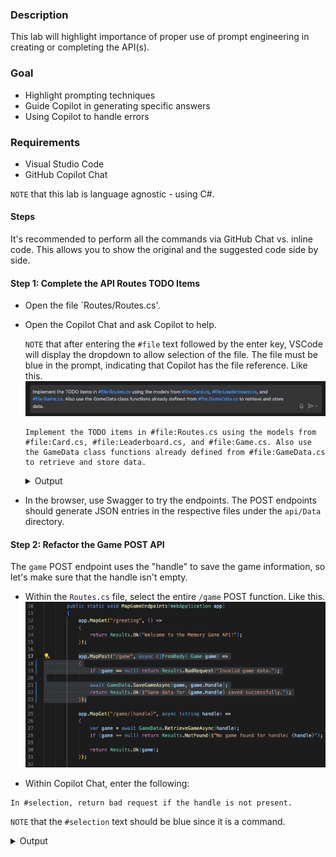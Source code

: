 ### Description

This lab will highlight importance of proper use of prompt engineering in creating or completing the API(s).

### Goal

- Highlight prompting techniques
- Guide Copilot in generating specific answers
- Using Copilot to handle errors

### Requirements

- Visual Studio Code
- GitHub Copilot Chat

`NOTE` that this lab is language agnostic - using C#.

#### Steps

It's recommended to perform all the commands via GitHub Chat vs. inline code. This allows you to show the original and the suggested code side by side.

#### Step 1: Complete the API Routes TODO Items

- Open the file `Routes/Routes.cs'.
- Open the Copilot Chat and ask Copilot to help.

    `NOTE` that after entering the `#file` text followed by the enter key, VSCode will display the dropdown to allow selection of the file. The file must be blue in the prompt, indicating that Copilot has the file reference. Like this.
    ![File Selection Prompting Example](./images/file_selection_prompting_example.png)

    ```text
    Implement the TODO items in #file:Routes.cs using the models from #file:Card.cs, #file:Leaderboard.cs, and #file:Game.cs. Also use the GameData class functions already defined from #file:GameData.cs to retrieve and store data.
    ```

    <details>
    <summary>Output</summary>
    <p>

    ```cs
    using Microsoft.AspNetCore.Mvc;
    using api.Models;
    using api.Services;
    using System.Text.Json;

    namespace api.Routes
    {
        public static class GameEndpoints
        {
            public static void MapGameEndpoints(WebApplication app)
            {
                app.MapGet("/greeting", () =>
                {
                    return Results.Ok("Welcome to the Memory Game API!");
                });

                app.MapPost("/game", async ([FromBody] Game game) =>
                {
                    if (game == null) return Results.BadRequest("Invalid game data.");

                    await GameData.SaveGameAsync(game, game.Handle);
                    return Results.Ok($"Game data for {game.Handle} saved successfully.");
                });

                app.MapGet("/game/{handle}", async (string handle) =>
                {
                    var game = await GameData.RetrieveGameAsync(handle);
                    if (game == null) return Results.NotFound($"No game found for handle: {handle}");

                    return Results.Ok(game);
                });

                app.MapPost("/leaderboard", async ([FromBody] Leaderboard entry) =>
                {
                    if (entry == null) return Results.BadRequest("Invalid leaderboard entry.");

                    var leaderboardEntries = await GameData.RetrieveLeaderboardAsync();
                    leaderboardEntries.Add(entry);
                    await GameData.SaveLeaderboardEntryAsync(leaderboardEntries);

                    return Results.Ok($"Leaderboard entry for {entry.Handle} saved successfully.");
                });

                app.MapGet("/leaderboard", async () =>
                {
                    var leaderboardEntries = await GameData.RetrieveLeaderboardAsync();
                    var topTenEntries = leaderboardEntries.OrderByDescending(entry => entry.Score).Take(10);

                    return Results.Ok(topTenEntries);
                });
            }
        }
    }
    ```

</p>
</details>

- In the browser, use Swagger to try the endpoints. The POST endpoints should generate JSON entries in the respective files under the `api/Data` directory.

#### Step 2: Refactor the Game POST API

The `game` POST endpoint uses the "handle" to save the game information, so let's make sure that the handle isn't empty.

- Within the `Routes.cs` file, select the entire `/game` POST function. Like this.
    ![File Selection Prompting Example](./images/select_game_post.png)

- Within Copilot Chat, enter the following:

```text
In #selection, return bad request if the handle is not present.
```

`NOTE` that the `#selection` text should be blue since it is a command.

<details>
<summary>Output</summary>
<p>

```cs
app.MapPost("/game", async ([FromBody] Game game) =>
{
    if (game == null || string.IsNullOrWhiteSpace(game.Handle))
    { return Results.BadRequest("Invalid game data or missing handle."); }

    await GameData.SaveGameAsync(game, game.Handle);
    return Results.Ok($"Game data for {game.Handle} saved successfully.");
});
```

</p>
</details>
